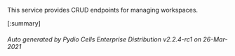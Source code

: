 






This service provides CRUD endpoints for managing workspaces.

[:summary]

###### Auto generated by Pydio Cells Enterprise Distribution v2.2.4-rc1 on 26-Mar-2021
